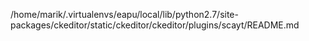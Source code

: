 /home/marik/.virtualenvs/eapu/local/lib/python2.7/site-packages/ckeditor/static/ckeditor/ckeditor/plugins/scayt/README.md